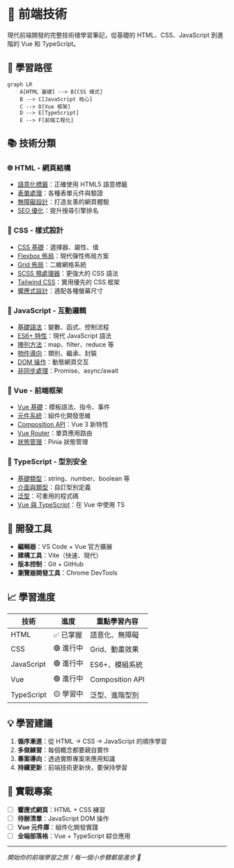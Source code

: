 # 🎨 前端技術

現代前端開發的完整技術棧學習筆記，從基礎的 HTML、CSS、JavaScript 到進階的 Vue 和 TypeScript。

## 🎯 學習路徑

```mermaid
graph LR
    A[HTML 基礎] --> B[CSS 樣式]
    B --> C[JavaScript 核心]
    C --> D[Vue 框架]
    D --> E[TypeScript]
    E --> F[前端工程化]
```

## 📚 技術分類

### 🌐 HTML - 網頁結構
- [語意化標籤](./HTML/semantic-html)：正確使用 HTML5 語意標籤
- [表單處理](./HTML/forms)：各種表單元件與驗證
- [無障礙設計](./HTML/accessibility)：打造友善的網頁體驗
- [SEO 優化](./HTML/seo)：提升搜尋引擎排名

### 🎨 CSS - 樣式設計
- [CSS 基礎](./CSS/basics)：選擇器、屬性、值
- [Flexbox 佈局](./CSS/flexbox)：現代彈性佈局方案
- [Grid 佈局](./CSS/grid)：二維網格系統
- [SCSS 預處理器](./CSS/scss)：更強大的 CSS 語法
- [Tailwind CSS](./CSS/tailwind)：實用優先的 CSS 框架
- [響應式設計](./CSS/responsive)：適配各種螢幕尺寸

### 📝 JavaScript - 互動邏輯
- [基礎語法](./JavaScript/basics)：變數、函式、控制流程
- [ES6+ 特性](./JavaScript/es6-plus)：現代 JavaScript 語法
- [陣列方法](./JavaScript/array-methods)：map、filter、reduce 等
- [物件導向](./JavaScript/oop)：類別、繼承、封裝
- [DOM 操作](./JavaScript/dom)：動態網頁交互
- [非同步處理](./JavaScript/async)：Promise、async/await

### 💚 Vue - 前端框架
- [Vue 基礎](./Vue/basics)：模板語法、指令、事件
- [元件系統](./Vue/components)：組件化開發思維
- [Composition API](./Vue/composition-api)：Vue 3 新特性
- [Vue Router](./Vue/router)：單頁應用路由
- [狀態管理](./Vue/state-management)：Pinia 狀態管理

### 🔷 TypeScript - 型別安全
- [基礎類型](./TypeScript/basics)：string、number、boolean 等
- [介面與類型](./TypeScript/interfaces)：自訂型別定義
- [泛型](./TypeScript/generics)：可重用的程式碼
- [Vue 與 TypeScript](./TypeScript/vue-with-ts)：在 Vue 中使用 TS

## 🔧 開發工具

- **編輯器**：VS Code + Vue 官方擴展
- **建構工具**：Vite（快速、現代）
- **版本控制**：Git + GitHub
- **瀏覽器開發工具**：Chrome DevTools

## 📈 學習進度

| 技術 | 進度 | 重點學習內容 |
|------|------|-------------|
| HTML | ✅ 已掌握 | 語意化、無障礙 |
| CSS | 🟢 進行中 | Grid、動畫效果 |
| JavaScript | 🟢 進行中 | ES6+、模組系統 |
| Vue | 🟢 進行中 | Composition API |
| TypeScript | 🟡 學習中 | 泛型、進階型別 |

## 💡 學習建議

1. **循序漸進**：從 HTML → CSS → JavaScript 的順序學習
2. **多做練習**：每個概念都要親自實作
3. **專案導向**：透過實際專案來應用知識
4. **持續更新**：前端技術更新快，要保持學習

## 🚀 實戰專案

- [ ] **響應式網頁**：HTML + CSS 練習
- [ ] **待辦清單**：JavaScript DOM 操作
- [ ] **Vue 元件庫**：組件化開發實踐
- [ ] **全端部落格**：Vue + TypeScript 綜合應用

---

*開始你的前端學習之旅！每一個小步驟都是進步 🎯*
